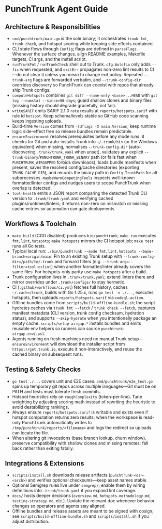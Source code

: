 # PunchTrunk Agent Guide

## Architecture & Responsibilities

- `cmd/punchtrunk/main.go` is the sole binary; it orchestrates `trunk fmt`, `trunk check`, and hotspot scoring while keeping side effects contained.
- CLI state flows through `Config`; flags are defined in `parseFlags`. Whenever the surface changes, align README examples, Makefile targets, CI args, and the install script.
- `runTrunkFmt` / `runTrunkCheck` shell out to Trunk. `cfg.Autofix` only adds `--fix` when requested, and `exitErr` propagates non-zero lint results to CI—do not clear it unless you mean to change exit policy. Repeated `--trunk-arg` flags are forwarded verbatim, and `--trunk-config-dir` overrides discovery so PunchTrunk can coexist with repos that already ship Trunk configs.
- `computeHotspots` combines `git diff --name-only <base>...HEAD` with `git log --numstat --since=90 days`; guard shallow clones and binary files (missing history should degrade gracefully, not fail).
- `writeSARIF` emits SARIF 2.1.0 `note` results at `reports/hotspots.sarif` with rule id `hotspot`. Keep schema/levels stable so GitHub code scanning keeps ingesting uploads.
- Build-time `Version` comes from `-ldflags -X main.Version`; keep runtime logic side-effect free so release bundles remain predictable.
- `ensureEnvironment` resolves prerequisites before any mode runs: it checks for Git and auto-installs Trunk into `~/.trunk/bin` (or the Windows equivalent) when missing, normalises `--trunk-config-dir` (auto-discovering `.trunk/trunk.yaml` when unset), validates any explicit `--trunk-binary`/`PUNCHTRUNK_TRUNK_BINARY` path (or fails fast when `PUNCHTRUNK_AIRGAPPED` forbids downloads), loads bundle manifests when present, saves the resolved config/cache directories (exporting `TRUNK_CACHE_DIR`), and records the binary path in `Config.TrunkPath` for all subprocesses. `maybeWarnCompetingTools` inspects well-known formatter/linter configs and nudges users to scope PunchTrunk when overlap is detected.
- `tool-health` emits a JSON report comparing the detected Trunk CLI version to `.trunk/trunk.yaml` and verifying cached plugins/runtimes/linters; it returns non-zero on mismatch or missing cache entries so automation can gate deployments.

## Workflows & Toolchain

- `make build` (CGO disabled) produces `bin/punchtrunk`; `make run` executes `fmt,lint,hotspots`; `make hotspots` mirrors the CI hotspot job; `make test` runs all Go tests.
- Typical local run: `./bin/punchtrunk --mode fmt,lint,hotspots --base-branch=origin/main`. Pin to an existing Trunk setup with `--trunk-config-dir=/path/to/.trunk` and forward filters (e.g. `--trunk-arg=--filter=tool:eslint`) when another formatter/linter already covers the same files. For hotspots-only parity use `make hotspots` after a build.
- Trunk configuration lives in `.trunk/trunk.yaml`; extend linters there and mirror overrides under `.trunk/configs/` to stay hermetic.
- CI (`.github/workflows/ci.yml`) fetches full history, caches `~/.cache/trunk`, builds with Go 1.25.x, runs `go test -v ./...`, executes hotspots, then uploads `reports/hotspots.sarif` via `codeql-action`.
- Offline bundles come from `scripts/build-offline-bundle.sh`; the script hydrates caches via `trunk fmt --fetch` / `trunk check --fetch`, captures manifest metadata (CLI version, trunk config checksum, hydration status), and supports `--skip-hydrate` when you intentionally package an empty cache. `scripts/setup-airgap.*` installs bundles and emits reusable env helpers so runners can source `punchtrunk-airgap.env`/`.ps1`.
- Agents running on fresh machines need no manual Trunk setup—`ensureEnvironment` will download the installer script from `https://get.trunk.io`, execute it non-interactively, and reuse the cached binary on subsequent runs.

## Testing & Safety Checks

- `go test ./...` covers unit and E2E cases. `cmd/punchtrunk/e2e_test.go` spins up temporary git repos across multiple languages—Git must be on PATH and tests must tolerate fresh commits.
- Hotspot heuristics rely on `roughComplexity` (token-per-line). Tune weighting by adjusting scoring math instead of rewriting the heuristic to avoid destabilizing rankings.
- Always ensure `reports/hotspots.sarif` is writable and exists even if hotspot computation returns zero results; when the workspace is read-only PunchTrunk automatically writes to `/tmp/punchtrunk/reports/<filename>` and logs the redirect so uploads can locate the file.
- When altering git invocations (base branch lookup, churn window), preserve compatibility with shallow clones and missing remotes; fall back rather than exiting fatally.

## Integrations & Extensions

- `scripts/install.sh` downloads release artifacts (`punchtrunk-<os>-<arch>`) and verifies optional checksums—keep asset names stable.
- Optional Semgrep rules live under `semgrep/`; enable them by wiring definitions into `.trunk/trunk.yaml` if you expand lint coverage.
- `docs/` hosts deeper decisions (`overview.md`, `hotspots-methodology.md`, `testing-strategy.md`, etc.). Update the relevant doc whenever behavior changes so operators and agents stay aligned.
- Offline bundles and release assets are meant to be signed with cosign; see `scripts/build-offline-bundle.sh` and `scripts/install.sh` if you adjust distribution.

